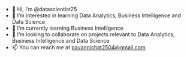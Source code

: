 - 👋 Hi, I’m @datascientist25
- 👀 I’m interested in learning Data Analytics, Business Intelligence and Data Science
- 🌱 I’m currently learning Business Intelligence
- 💞️ I’m looking to collaborate on projects relevant to Data Analytics, Business Intelligence and Data Science
- 📫 You can reach me at pavannichat2504@gmail.com

<!---
datascientist25/datascientist25 is a ✨ special ✨ repository because its `README.md` (this file) appears on your GitHub profile.
You can click the Preview link to take a look at your changes.
--->
